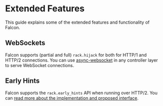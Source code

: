 # Extended Features

This guide explains some of the extended features and functionality of Falcon.

## WebSockets

Falcon supports (partial and full) `rack.hijack` for both for HTTP/1 and HTTP/2 connections. You can use [async-websocket] in any controller layer to serve WebSocket connections.

[async-websocket]: https://github.com/socketry/async-websocket

## Early Hints

Falcon supports the `rack.early_hints` API when running over HTTP/2. You can [read more about the implementation and proposed interface](https://www.codeotaku.com/journal/2019-02/falcon-early-hints/index).
